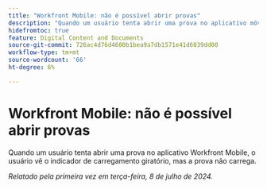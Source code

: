 ```yaml
---
title: "Workfront Mobile: não é possível abrir provas"
description: "Quando um usuário tenta abrir uma prova no aplicativo móvel do Workfront, o usuário vê o indicador de carregamento giratório, mas a prova não carrega."
hidefromtoc: true
feature: Digital Content and Documents
source-git-commit: 726ac4d76d4600b1bea9a7db1571e41d6039dd00
workflow-type: tm+mt
source-wordcount: '66'
ht-degree: 6%

---
```



# Workfront Mobile: não é possível abrir provas

Quando um usuário tenta abrir uma prova no aplicativo Workfront Mobile, o usuário vê o indicador de carregamento giratório, mas a prova não carrega.

_Relatado pela primeira vez em terça-feira, 8 de julho de 2024._
